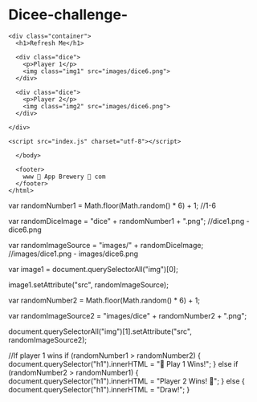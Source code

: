 # Dicee-challenge-
<!DOCTYPE html>
<html lang="en" dir="ltr">
  <head>
    <meta charset="utf-8">
    <title>Dicee</title>
    <link rel="stylesheet" href="styles.css">
    <link href="https://fonts.googleapis.com/css?family=Indie+Flower|Lobster" rel="stylesheet">

  </head>
  <body>

    <div class="container">
      <h1>Refresh Me</h1>

      <div class="dice">
        <p>Player 1</p>
        <img class="img1" src="images/dice6.png">
      </div>

      <div class="dice">
        <p>Player 2</p>
        <img class="img2" src="images/dice6.png">
      </div>

    </div>

    <script src="index.js" charset="utf-8"></script>

      </body>

      <footer>
        www 🎲 App Brewery 🎲 com
      </footer>
    </html>



var randomNumber1 = Math.floor(Math.random() * 6) + 1; //1-6

var randomDiceImage = "dice" + randomNumber1 + ".png"; //dice1.png - dice6.png

var randomImageSource = "images/" + randomDiceImage; //images/dice1.png - images/dice6.png

var image1 = document.querySelectorAll("img")[0];

image1.setAttribute("src", randomImageSource);


var randomNumber2 = Math.floor(Math.random() * 6) + 1;

var randomImageSource2 = "images/dice" + randomNumber2 + ".png";

document.querySelectorAll("img")[1].setAttribute("src", randomImageSource2);


//If player 1 wins
if (randomNumber1 > randomNumber2) {
  document.querySelector("h1").innerHTML = "🚩 Play 1 Wins!";
}
else if (randomNumber2 > randomNumber1) {
  document.querySelector("h1").innerHTML = "Player 2 Wins! 🚩";
}
else {
  document.querySelector("h1").innerHTML = "Draw!";
}

